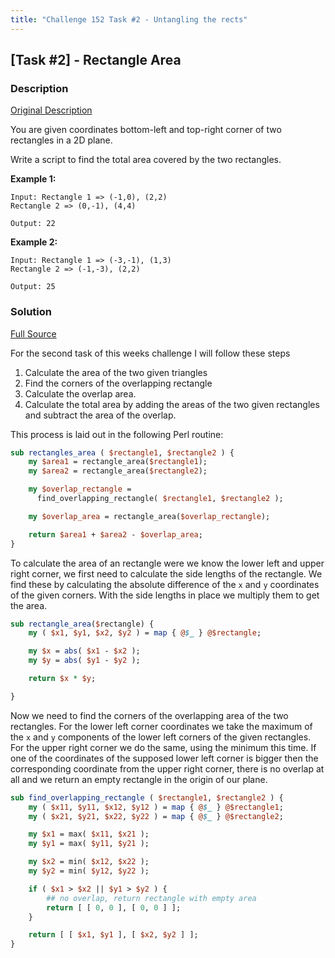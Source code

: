 ```yaml
---
title: "Challenge 152 Task #2 - Untangling the rects"
---
```


## [Task #2] - Rectangle Area

### Description

[Original Description](https://theweeklychallenge.org/blog/perl-weekly-challenge-152/#TASK2)

You are given coordinates bottom-left and top-right corner of two rectangles in a 2D plane.

Write a script to find the total area covered by the two rectangles.

**Example 1:**

```
Input: Rectangle 1 => (-1,0), (2,2)
Rectangle 2 => (0,-1), (4,4)

Output: 22
```

**Example 2:**

```
Input: Rectangle 1 => (-3,-1), (1,3)
Rectangle 2 => (-1,-3), (2,2)

Output: 25
```

### Solution

[Full Source](https://github.com/manwar/perlweeklychallenge-club/blob/master/challenge-152/alexander-pankoff/perl/ch-2.pl)

For the second task of this weeks challenge I will follow these steps

1. Calculate the area of the two given triangles
2. Find the corners of the overlapping rectangle
3. Calculate the overlap area.
4. Calculate the total area by adding the areas of the two given rectangles and
   subtract the area of the overlap.


This process is laid out in the following Perl routine:

```perl
sub rectangles_area ( $rectangle1, $rectangle2 ) {
    my $area1 = rectangle_area($rectangle1);
    my $area2 = rectangle_area($rectangle2);

    my $overlap_rectangle =
      find_overlapping_rectangle( $rectangle1, $rectangle2 );

    my $overlap_area = rectangle_area($overlap_rectangle);

    return $area1 + $area2 - $overlap_area;
}
```

To calculate the area of an rectangle were we know the lower left and upper
right corner, we first need to calculate the side lengths of the rectangle.
We find these by calculating the absolute difference of the `x` and `y`
coordinates of the given corners. With the side lengths in place we multiply
them to get the area.

```perl
sub rectangle_area($rectangle) {
    my ( $x1, $y1, $x2, $y2 ) = map { @$_ } @$rectangle;

    my $x = abs( $x1 - $x2 );
    my $y = abs( $y1 - $y2 );

    return $x * $y;

}
```

Now we need to find the corners of the overlapping area of the two rectangles.
For the lower left corner coordinates we take the maximum of the `x` and `y`
components of the lower left corners of the given rectangles. For the upper
right corner we do the same, using the minimum this time. If one of the
coordinates of the supposed lower left corner is bigger then the corresponding
coordinate from the upper right corner, there is no overlap at all and we return
an empty rectangle in the origin of our plane.


```perl
sub find_overlapping_rectangle ( $rectangle1, $rectangle2 ) {
    my ( $x11, $y11, $x12, $y12 ) = map { @$_ } @$rectangle1;
    my ( $x21, $y21, $x22, $y22 ) = map { @$_ } @$rectangle2;

    my $x1 = max( $x11, $x21 );
    my $y1 = max( $y11, $y21 );

    my $x2 = min( $x12, $x22 );
    my $y2 = min( $y12, $y22 );

    if ( $x1 > $x2 || $y1 > $y2 ) {
        ## no overlap, return rectangle with empty area
        return [ [ 0, 0 ], [ 0, 0 ] ];
    }

    return [ [ $x1, $y1 ], [ $x2, $y2 ] ];
}
```
